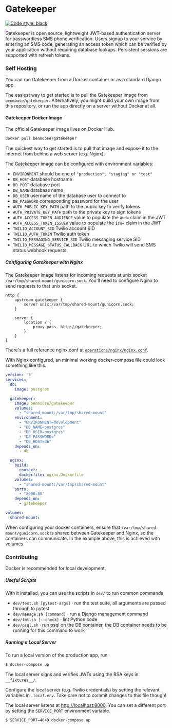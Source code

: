# Gatekeeper

[![Code style: black](https://img.shields.io/badge/code%20style-black-000000.svg)](https://github.com/ambv/black)

Gatekeeper is open source, lightweight JWT-based authentication server for passwordless
SMS phone verification.
Users signup to your service by entering an SMS code, generating an access token which
can be verified by your application without requiring database lookups.
Persistent sessions are supported with refresh tokens.

### Self Hosting

You can run Gatekeeper from a Docker container or as a standard Django app.

The easiest way to get started is to pull the Gatekeeper image from `benmoose/gatekeeper`. 
Alternatively, you might build your own image from this repository, or run the app directly
on a server without Docker at all.

#### Gatekeeper Docker Image

The official Gatekeeper image lives on Docker Hub.

```bash
docker pull benmoose/gatekeeper
```

The quickest way to get started is to pull that image and expose it to the internet from
behind a web server (e.g. Nginx).

The Gatekeeper image can be configured with environment variables:
- `ENVIRONMENT` should be one of `"production", "staging" or "test"`
- `DB_HOST` database hostname
- `DB_PORT` database port
- `DB_NAME` database name
- `DB_USER` username of the database user to connect to
- `DB_PASSWORD` corresponding password for the user
- `AUTH_PUBLIC_KEY_PATH` path to the public key to verify tokens
- `AUTH_PRIVATE_KEY_PATH` path to the private key to sign tokens
- `AUTH_ACCESS_TOKEN_AUDIENCE` value to populate the `aud=` claim in the JWT
- `AUTH_ACCESS_TOKEN_ISSUER` value to populate the `iss=` claim in the JWT
- `TWILIO_ACCOUNT_SID` Twilio account SID
- `TWILIO_AUTH_TOKEN` Twilio auth token
- `TWILIO_MESSAGING_SERVICE_SID` Twilio messaging service SID
- `TWILIO_MESSAGE_STATUS_CALLBACK` URL to which Twilio will send SMS status webhook requests

##### Configuring Gatekeeper with Nginx

The Gatekeeper image listens for incoming requests at unix socket `/var/tmp/shared-mount/gunicorn.sock`.
You'll need to configure Nginx to send requests to that unix socket.

```
http {
    upstream gatekeeper {
        server unix:/var/tmp/shared-mount/gunicorn.sock;
    }
    
    server {
        location / {
            proxy_pass  http://gatekeeper;
        }
    }
}
```

There's a full reference nginx.conf at [`operations/nginx/nginx.conf`](/operations/nginx/nginx.conf).

With Nginx configured, an minimal working docker-compose file could look something like this.

```yaml
version: '3'
services:
  db:
    image: postgres

  gatekeeper:
    image: benmoose/gatekeeper
    volumes:
      - "shared-mount:/var/tmp/shared-mount"
    environment:
      - "ENVIRONMENT=development"
      - "DB_NAME=postgres"
      - "DB_USER=postgres"
      - "DB_PASSWORD="
      - "DB_HOST=db"
    depends_on:
      - db

  nginx:
    build:
      context: .
      dockerfile: nginx.Dockerfile
    volumes:
      - "shared-mount:/var/tmp/shared-mount"
    ports:
      - "8000:80"
    depends_on:
      - gatekeeper

volumes:
  shared-mount:
```

When configuring your docker containers, ensure that `/var/tmp/shared-mount/gunicorn.sock`
is shared between Gatekeeper and Nginx, so the containers can communicate. In the example above,
this is achieved with volumes.

### Contributing

Docker is recommended for local development.

##### Useful Scripts

With it installed, you can use the scripts in `dev/` to run common commands
- `dev/test.sh [pytest-args]` · run the test suite, all arguments are passed through to pytest
- `dev/manage.sh [command]` · run a Django management command
- `dev/fmt.sh [--check]` · lint Python code
- `dev/psql.sh` · run psql on the DB container, the DB container needs to be running for this command to work

##### Running a Local Server

To run a local version of the production app, run

```bash
$ docker-compose up
```

The local server signs and verifies JWTs using the RSA keys in `__fixtures__/`.

Configure the local server (e.g. Twilio credentials) by setting the relevant variables in `.local.env`.
Take care not to commit changes to this file though!

The local server listens at [http://localhost:8000](http://localhost:8000).
You can set a different port by setting the `SERVICE_PORT` environment variable.

```bash
$ SERVICE_PORT=4040 docker-compose up
```
